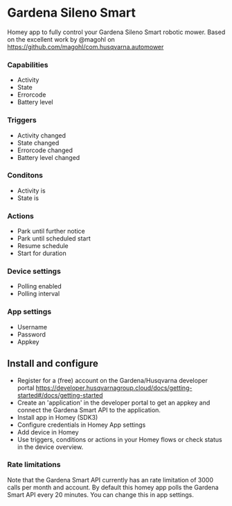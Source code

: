 # Gardena Sileno Smart

Homey app to fully control your Gardena Sileno Smart robotic mower.
Based on the excellent work by @magohl on https://github.com/magohl/com.husqvarna.automower

### Capabilities
* Activity
* State
* Errorcode
* Battery level

### Triggers
* Activity changed
* State changed
* Errorcode changed
* Battery level changed

### Conditons
* Activity is
* State is

### Actions
* Park until further notice
* Park until scheduled start
* Resume schedule
* Start for duration

### Device settings
* Polling enabled
* Polling interval

### App settings
* Username
* Password
* Appkey

## Install and configure
* Register for a (free) account on the Gardena/Husqvarna developer portal https://developer.husqvarnagroup.cloud/docs/getting-started#/docs/getting-started
* Create an 'application' in the developer portal to get an appkey and connect the Gardena Smart API to the application.
* Install app in Homey (SDK3)
* Configure credentials in Homey App settings
* Add device in Homey
* Use triggers, conditions or actions in your Homey flows or check status in the device overview.

### Rate limitations
Note that the Gardena Smart API currently has an rate limitation of 3000 calls per month and account. By default this homey app polls the Gardena Smart API every 20 minutes. You can change this in app settings.
